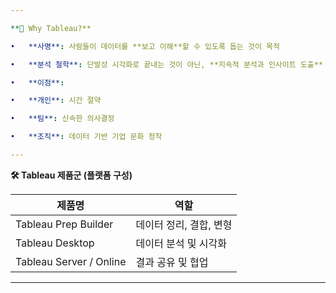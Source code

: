 ```yaml
---

**📌 Why Tableau?**

•	**사명**: 사람들이 데이터를 **보고 이해**할 수 있도록 돕는 것이 목적

•	**분석 철학**: 단발성 시각화로 끝내는 것이 아닌, **지속적 분석과 인사이트 도출**

•	**이점**:

•	**개인**: 시간 절약

•	**팀**: 신속한 의사결정

•	**조직**: 데이터 기반 기업 문화 정착

---
```


**🛠️ Tableau 제품군 (플랫폼 구성)**

| **제품명** | **역할** |
| --- | --- |
| Tableau Prep Builder | 데이터 정리, 결합, 변형 |
| Tableau Desktop | 데이터 분석 및 시각화 |
| Tableau Server / Online | 결과 공유 및 협업 |

---
